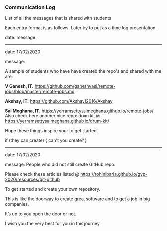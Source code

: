 ### Communication Log

List of all the messages that is shared with students

Each entry format is as follows.
Later try to put as a time log presentation.

date:
message:

---

date:
17/02/2020

message:

A sample of students who have have created the repo's and shared with me are:

**V Ganesh, IT.**
https://github.com/ganeshvasi/remote-jobs/blob/master/remote-jobs.md

**Akshay, IT.**
https://github.com/Akshay12016/Akshay

**Sai Meghana, IT.**
https://yerramsettysaimeghana.github.io/remote-jobs/
Also check here another nice repo: drum kit @ https://yerramsettysaimeghana.github.io/drum-kit/

Hope these things inspire your to get started. 

if (they can create) {
   can't you create?
}

---

date:
17/02/2020

message:
People who did not still create GitHub repo. 

Please check these articles listed @ https://rohinibarla.github.io/gvp-2020/resources/git-github

To get started and create your own repository.

This is like the doorway to create great software and to get a job in big companies. 

It’s up to you open the door or not. 

I wish you the very best for you in this journey.


